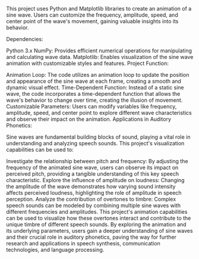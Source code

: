 This project uses Python and Matplotlib libraries to create an animation of a sine wave. Users can customize the frequency, amplitude, speed, and center point of the wave's movement, gaining valuable insights into its behavior.

Dependencies:

Python 3.x
NumPy: Provides efficient numerical operations for manipulating and calculating wave data.
Matplotlib: Enables visualization of the sine wave animation with customizable styles and features.
Project Function:

Animation Loop: The code utilizes an animation loop to update the position and appearance of the sine wave at each frame, creating a smooth and dynamic visual effect.
Time-Dependent Function: Instead of a static sine wave, the code incorporates a time-dependent function that allows the wave's behavior to change over time, creating the illusion of movement.
Customizable Parameters: Users can modify variables like frequency, amplitude, speed, and center point to explore different wave characteristics and observe their impact on the animation.
Applications in Auditory Phonetics:

Sine waves are fundamental building blocks of sound, playing a vital role in understanding and analyzing speech sounds. This project's visualization capabilities can be used to:

Investigate the relationship between pitch and frequency: By adjusting the frequency of the animated sine wave, users can observe its impact on perceived pitch, providing a tangible understanding of this key speech characteristic.
Explore the influence of amplitude on loudness: Changing the amplitude of the wave demonstrates how varying sound intensity affects perceived loudness, highlighting the role of amplitude in speech perception.
Analyze the contribution of overtones to timbre: Complex speech sounds can be modeled by combining multiple sine waves with different frequencies and amplitudes. This project's animation capabilities can be used to visualize how these overtones interact and contribute to the unique timbre of different speech sounds.
By exploring the animation and its underlying parameters, users gain a deeper understanding of sine waves and their crucial role in auditory phonetics, paving the way for further research and applications in speech synthesis, communication technologies, and language processing.
